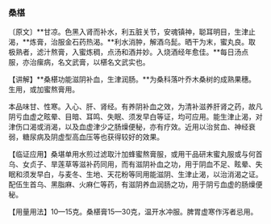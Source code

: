 ### 桑椹

〔原文〕**甘凉。色黑入肾而补水，利五脏关节，安魂镇神，聪耳明目，生津止渴，**炼膏，治服金石药热渴。**利水消肿，解酒乌髭。晒干为末，蜜丸良。取极熟者，滤汁熬膏，入蜜炼稠，点汤和酒并妙。入烧酒经年愈佳。**每日汤点服，亦治瘰病，名文武膏，以椹名文武实也。

【讲解】**桑椹功能滋阴补血，生津润肠。**为桑科落叶乔木桑树的成熟果穗。生用，或加蜜熬膏用。

本品味甘、性寒。入心、肝、肾经。有养阴补血之效，为清补滋养肝肾之药，故凡阴亏血虚之眩晕、目暗、耳鸣、失眠、须发早白等证，均可应用。能生津止渴，对津伤口渴或消渴，以及血虚津少之肠燥便秘，亦有疗效。近用以治贫血、神经衰弱，糖尿病及阴虚型高血压等也获得较好的效果。

【临证应用】桑堪单用水煎过滤取汁加蜂蜜熬膏服，或用干品研末蜜丸服或与何首乌、女贞子、旱莲草等滋补药同用，而有滋阴补血之功，用于阴血不足、眩晕、失眠和须发早白，与麦冬、生地、天花粉等同用能滋阴、生津止渴，以治消渴之证。配伍生首乌、黑脂麻、火麻仁等药，有滋阴养血润肠之功，用于阴亏血虚的肠燥便秘。

【用量用法】10—15克。桑椹膏15—30克，温开水冲服。脾胃虚寒作泻者忌用。
